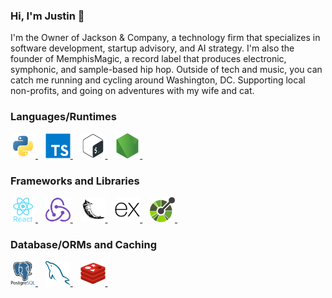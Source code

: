 ### Hi, I'm Justin 👋

I'm the Owner of Jackson & Company, a technology firm that specializes in software development, startup advisory, and AI strategy. 
I'm also the founder of MemphisMagic, a record label that produces electronic, symphonic, and sample-based hip hop.
Outside of tech and music, you can catch me running and cycling around Washington, DC. Supporting local non-profits, and going on adventures with my wife and cat.

### Languages/Runtimes
<a href="https://www.python.org" target="_blank" rel="noreferrer"> 
    <img src="https://raw.githubusercontent.com/devicons/devicon/master/icons/python/python-original.svg" alt="python" width="40" height="40"/> 
</a>&nbsp;&nbsp;
<a href="https://www.typescriptlang.org/" target="_blank" rel="noreferrer"> 
    <img src="https://raw.githubusercontent.com/devicons/devicon/master/icons/typescript/typescript-original.svg" alt="typescript" width="40" height="40"/> 
</a>&nbsp;&nbsp;
<a href="https://www.gnu.org/software/bash/" target="_blank" rel="noreferrer"> 
    <img src="https://raw.githubusercontent.com/devicons/devicon/master/icons/bash/bash-original.svg" alt="postgresql" width="40" height="40"/> 
</a>&nbsp;&nbsp;
<a href="https://nodejs.org/en" target="_blank" rel="noreferrer"> 
    <img src="https://raw.githubusercontent.com/devicons/devicon/master/icons/nodejs/nodejs-original.svg" alt="postgresql" width="40" height="40"/> 
</a>&nbsp;&nbsp;

### Frameworks and Libraries
<a href="https://reactjs.org/" target="_blank" rel="noreferrer"> 
    <img src="https://raw.githubusercontent.com/devicons/devicon/master/icons/react/react-original-wordmark.svg" alt="react" width="40" height="40"/> 
</a>&nbsp;&nbsp;
<a href="https://redux-toolkit.js.org/" target="_blank" rel="noreferrer"> 
    <img src="https://raw.githubusercontent.com/devicons/devicon/master/icons/redux/redux-original.svg" alt="photoshop" width="40" height="40"/> 
</a>&nbsp;&nbsp;
<a href="https://flask.palletsprojects.com/en/3.0.x/" target="_blank" rel="noreferrer"> 
    <img src="https://raw.githubusercontent.com/devicons/devicon/master/icons/flask/flask-original.svg" alt="photoshop" width="40" height="40"/> 
</a>&nbsp;&nbsp;
<a href="https://expressjs.com/" target="_blank" rel="noreferrer"> 
    <img src="https://raw.githubusercontent.com/devicons/devicon/master/icons/express/express-original.svg" alt="photoshop" width="40" height="40"/> 
</a>&nbsp;&nbsp;
<a href="https://www.openapis.org/" target="_blank" rel="noreferrer"> 
    <img src="https://raw.githubusercontent.com/devicons/devicon/master/icons/openapi/openapi-original.svg" alt="photoshop" width="40" height="40"/> 
</a>&nbsp;&nbsp;

### Database/ORMs and Caching
<a href="https://www.postgresql.org" target="_blank" rel="noreferrer"> 
    <img src="https://raw.githubusercontent.com/devicons/devicon/master/icons/postgresql/postgresql-original-wordmark.svg" alt="postgresql" width="40" height="40"/> 
</a>&nbsp;&nbsp; 
<a href="https://www.mysql.com/" target="_blank" rel="noreferrer"> 
    <img src="https://raw.githubusercontent.com/devicons/devicon/master/icons/mysql/mysql-original.svg" alt="postgresql" width="40" height="40"/> 
</a>&nbsp;&nbsp; 
<a href="https://redis.io/" target="_blank" rel="noreferrer"> 
    <img src="https://raw.githubusercontent.com/devicons/devicon/master/icons/redis/redis-original.svg" alt="postgresql" width="40" height="40"/> 
</a>&nbsp;&nbsp; 
